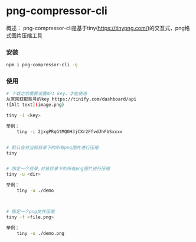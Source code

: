 # png-compressor-cli
概述：
    png-compressor-cli是基于tiny(https://tinypng.com/)的交互式，png格式图片压缩工具

### 安装

```sh
npm i png-compressor-cli -g
```

### 使用

```sh
# 下载之后需要设置API key，才能使用
从官网获取账号的key https://tinify.com/dashboard/api
![Alt text](image.png)

tiny -i <key>

举例：
    tiny -i 2jxgPRqGtMQ0H3jCXr2FfvdJhFbSxxxx


# 默认会对当前目录下的所有png图片进行压缩
tiny


# 指定一个目录,对该目录下的所有png图片进行压缩
tiny -u <dir>

举例： 
    tiny -u ./demo



# 指定一个png文件压缩
tiny -f <file.png>

举例：
    tiny -u ./demo.png
```
